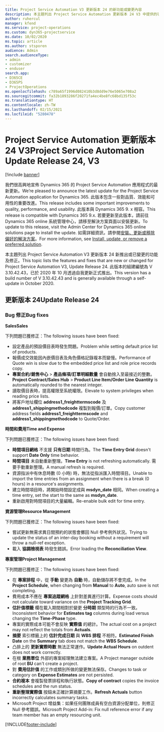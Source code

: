 ```yaml
---
title: Project Service Automation V3 更新版本 24 的新功能或變更內容
description: 本主題列出 Project Service Automation 更新版本 24 V3 中提供的功能和修正。
author: ruhercul
manager: kfend
ms.service: project-operations
ms.custom: dyn365-projectservice
ms.date: 10/02/2020
ms.topic: article
ms.author: stsporen
audience: Admin
search.audienceType:
- admin
- customizer
- enduser
search.app:
- D365CE
- D365PS
- ProjectOperations
ms.openlocfilehash: c789a65f1996d082410b3d8dd9e76e5065e708a2
ms.sourcegitcommit: fa32b1893286f20271fa4ec4be8fc68bd135f53c
ms.translationtype: HT
ms.contentlocale: zh-TW
ms.lasthandoff: 02/15/2021
ms.locfileid: "5280478"
---
```

# <a name="project-service-automation-update-release-24-v3"></a><span data-ttu-id="e89f0-103">Project Service Automation 更新版本 24 V3</span><span class="sxs-lookup"><span data-stu-id="e89f0-103">Project Service Automation Update Release 24, V3</span></span>

[!include [banner](../includes/psa-now-project-operations.md)]

<span data-ttu-id="e89f0-104">我們很高興地宣佈 Dynamics 365 的 Project Service Automation 應用程式的最新更新。</span><span class="sxs-lookup"><span data-stu-id="e89f0-104">We’re pleased to announce the latest update for the Project Service Automation application for Dynamics 365.</span></span> <span data-ttu-id="e89f0-105">此版本包含一些對品質、效能和可用性的重要改進。</span><span class="sxs-lookup"><span data-stu-id="e89f0-105">This release includes some important improvements to quality, performance, and usability.</span></span> <span data-ttu-id="e89f0-106">此版本與 Dynamics 365 9. x 相容。</span><span class="sxs-lookup"><span data-stu-id="e89f0-106">This release is compatible with Dynamics 365 9.x.</span></span> <span data-ttu-id="e89f0-107">若要更新至此版本，請前往 Dynamics 365 online 系統管理中心，請移至解決方案頁面以安裝更新。</span><span class="sxs-lookup"><span data-stu-id="e89f0-107">To update to this release, visit the Admin Center for Dynamics 365 online solutions page to install the update.</span></span> <span data-ttu-id="e89f0-108">如需詳細資訊，請參閱[安裝、更新或移除偏好的解決方案](https://docs.microsoft.com/power-platform/admin/install-remove-preferred-solution)。</span><span class="sxs-lookup"><span data-stu-id="e89f0-108">For more information, see [Install, update, or remove a preferred solution](https://docs.microsoft.com/power-platform/admin/install-remove-preferred-solution).</span></span>

<span data-ttu-id="e89f0-109">本主題列出 Project Service Automation V3 更新版本 24 新推出或已變更的功能及修正。</span><span class="sxs-lookup"><span data-stu-id="e89f0-109">This topic lists the features and fixes that are new or changed for Project Service Automation V3, Update Release 24.</span></span> <span data-ttu-id="e89f0-110">此版本的組建編號為 V 3.10.42.43，已於 2020 年 10 月透過自我更新正式推出。</span><span class="sxs-lookup"><span data-stu-id="e89f0-110">This version has a build number of V 3.10.42.43 and is generally available through a self-update in October 2020.</span></span>

## <a name="update-release-24"></a><span data-ttu-id="e89f0-111">更新版本 24</span><span class="sxs-lookup"><span data-stu-id="e89f0-111">Update Release 24</span></span>

### <a name="bug-fixes"></a><span data-ttu-id="e89f0-112">Bug 修正</span><span class="sxs-lookup"><span data-stu-id="e89f0-112">Bug fixes</span></span>

<span data-ttu-id="e89f0-113">**Sales**</span><span class="sxs-lookup"><span data-stu-id="e89f0-113">**Sales**</span></span>

<span data-ttu-id="e89f0-114">下列問題已獲修正：</span><span class="sxs-lookup"><span data-stu-id="e89f0-114">The following issues have been fixed:</span></span>

- <span data-ttu-id="e89f0-115">設定產品的預設價目表時發生問題。</span><span class="sxs-lookup"><span data-stu-id="e89f0-115">Problem while setting default price list of products.</span></span>
- <span data-ttu-id="e89f0-116">報價成交效能因內嵌價目表及角色價格記錄複本而變慢。</span><span class="sxs-lookup"><span data-stu-id="e89f0-116">Performance of Quote win is slow due to the embedded price list and role price records copy.</span></span>
- <span data-ttu-id="e89f0-117">**專案合約/銷售中心** > **產品條項/訂單明細數量** 會自動捨入至最接近的整數。</span><span class="sxs-lookup"><span data-stu-id="e89f0-117">**Project Contract/Sales Hub** > **Product Line Item/Order Line Quantity** is automatically rounded to the nearest integer.</span></span>
- <span data-ttu-id="e89f0-118">讀取價目表時，提高權限至系統權限。</span><span class="sxs-lookup"><span data-stu-id="e89f0-118">Elevate to system privileges when reading price lists.</span></span>
- <span data-ttu-id="e89f0-119">將客戶地址欄位 **address1_freighttermscode** 及 **address1_shippingmethodcode** 複製到報價/訂單。</span><span class="sxs-lookup"><span data-stu-id="e89f0-119">Copy customer address fields **address1_freighttermscode** and **address1_shippingmethodcode** to Quote/Order.</span></span> 


<span data-ttu-id="e89f0-120">**時間和費用**</span><span class="sxs-lookup"><span data-stu-id="e89f0-120">**Time and Expense**</span></span>

<span data-ttu-id="e89f0-121">下列問題已獲修正：</span><span class="sxs-lookup"><span data-stu-id="e89f0-121">The following issues have been fixed:</span></span>

- <span data-ttu-id="e89f0-122">**時間項目網格** 不支援 **只有日期** 時間行為。</span><span class="sxs-lookup"><span data-stu-id="e89f0-122">The **Time Entry Grid** doesn't support **Date Only** time behavior.</span></span>
- <span data-ttu-id="e89f0-123">**時間項目** 未自動重新整理。</span><span class="sxs-lookup"><span data-stu-id="e89f0-123">**Time Entry** is not refreshing automatically.</span></span> <span data-ttu-id="e89f0-124">需要手動重新整理。</span><span class="sxs-lookup"><span data-stu-id="e89f0-124">A manual refresh is required.</span></span>
- <span data-ttu-id="e89f0-125">資源指派中有休息時數 (0 小時) 時，無法從指派匯入時間項目。</span><span class="sxs-lookup"><span data-stu-id="e89f0-125">Unable to import the time entries from an assignment when there is a break (0 hours) in a resource's assignments.</span></span>
- <span data-ttu-id="e89f0-126">建立時間項目時，將開始時間設定成與 **msdyn_date** 相同。</span><span class="sxs-lookup"><span data-stu-id="e89f0-126">When creating a time entry, set the start to the same as **msdyn_date**.</span></span>
- <span data-ttu-id="e89f0-127">重新啟用對時間項目的大量編輯。</span><span class="sxs-lookup"><span data-stu-id="e89f0-127">Re-enable bulk edit for time entry.</span></span>

<span data-ttu-id="e89f0-128">**資源管理**</span><span class="sxs-lookup"><span data-stu-id="e89f0-128">**Resource Management**</span></span>

<span data-ttu-id="e89f0-129">下列問題已獲修正：</span><span class="sxs-lookup"><span data-stu-id="e89f0-129">The following issues have been fixed:</span></span>

- <span data-ttu-id="e89f0-130">嘗試更新無需求異日間預約的狀態會擲回 Null 參考例外狀況。</span><span class="sxs-lookup"><span data-stu-id="e89f0-130">Trying to update the status of an inter-day booking without a requirement will throw a null-ref exception.</span></span>
- <span data-ttu-id="e89f0-131">載入 **協調檢視表** 時發生錯誤。</span><span class="sxs-lookup"><span data-stu-id="e89f0-131">Error loading the **Reconciliation View**.</span></span>


<span data-ttu-id="e89f0-132">**專案管理**</span><span class="sxs-lookup"><span data-stu-id="e89f0-132">**Project Management**</span></span>

<span data-ttu-id="e89f0-133">下列問題已獲修正：</span><span class="sxs-lookup"><span data-stu-id="e89f0-133">The following issues have been fixed:</span></span>

- <span data-ttu-id="e89f0-134">在 **專案排程** 中，從 **手動** 變更為 **自動** 時，自動儲存將不會完成。</span><span class="sxs-lookup"><span data-stu-id="e89f0-134">In the **Project Schedule**, when changing from **Manual** to **Auto**, auto save is not completing.</span></span>
- <span data-ttu-id="e89f0-135">費用成本不應在 **專案追蹤網格** 上針對差異進行計算。</span><span class="sxs-lookup"><span data-stu-id="e89f0-135">Expense costs should not calculate toward variance on the **Project Tracking Grid**.</span></span>
- <span data-ttu-id="e89f0-136">**估計值標籤** 欄在載入期間相對於變更 **分時期** 類型時的行為不一致。</span><span class="sxs-lookup"><span data-stu-id="e89f0-136">Inconsistent behavior for **Estimates tag** columns during load versus changing the **Time-Phase** type.</span></span>
- <span data-ttu-id="e89f0-137">專案的實際成本可能不會反映 **實際值** 的總計。</span><span class="sxs-lookup"><span data-stu-id="e89f0-137">The actual cost on a project may not reflect the totals from **Actuals**.</span></span>
- <span data-ttu-id="e89f0-138">**摘要** 索引標籤上的 **估計完成日期** 與 **WBS 排程** 不相符。</span><span class="sxs-lookup"><span data-stu-id="e89f0-138">**Estimated Finish Date** on the **Summary** tab does not match the **WBS Schedule**.</span></span>
- <span data-ttu-id="e89f0-139">凸排上的 **更新實際時數** 無法正常運作。</span><span class="sxs-lookup"><span data-stu-id="e89f0-139">**Update Actual Hours** on outdent does not work correctly.</span></span>
- <span data-ttu-id="e89f0-140">在根 **業務單位** 外部的專案經理無法建立專案。</span><span class="sxs-lookup"><span data-stu-id="e89f0-140">A Project manager outside of root **BU** can't create a project.</span></span>
- <span data-ttu-id="e89f0-141">對 **費用估計值** 的工作或類別所做的變更無法保存。</span><span class="sxs-lookup"><span data-stu-id="e89f0-141">Changes to task or category on **Expense Estimates** are not persisted.</span></span>
- <span data-ttu-id="e89f0-142">**合約複本** 會複製發票排程和執行狀態。</span><span class="sxs-lookup"><span data-stu-id="e89f0-142">**Copy of contract** copies the invoice schedules and the run status.</span></span>
- <span data-ttu-id="e89f0-143">**重新整理實際值** 按鈕未正確計算摘要工作。</span><span class="sxs-lookup"><span data-stu-id="e89f0-143">**Refresh Actuals** button incorrectly calculates summary tasks.</span></span>
- <span data-ttu-id="e89f0-144">Microsoft Project 增益集：如果任何團隊成員有空白資源分配單位，則修正 Null 參考錯誤。</span><span class="sxs-lookup"><span data-stu-id="e89f0-144">Microsoft Project Add-in: Fix null reference error if any team member has an empty resourcing unit.</span></span>



[!INCLUDE[footer-include](../includes/footer-banner.md)]